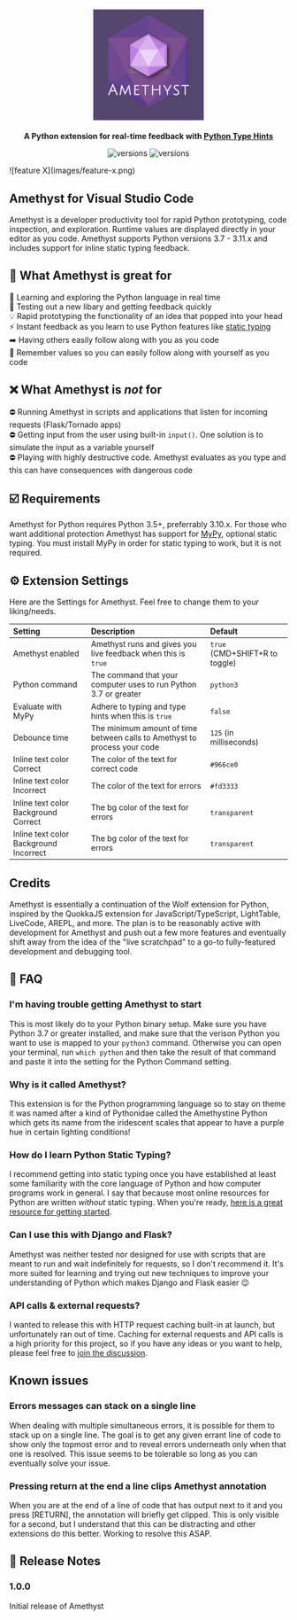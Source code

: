 
<h1 align="center">
  <img align="center" src="https://raw.githubusercontent.com/rmdashrfv/amethyst-python/main/assets/amethyst2.png" width="200px" style="margin: 20px auto; display: block;" />
</h1>

<p align="center"><b>A Python extension for real-time feedback with <a href="https://docs.python.org/3.9/library/typing.html#module-typing" target="_blank">Python Type Hints</a></b>
</p>

<div align="center">

![versions](https://img.shields.io/badge/Amethyst-1.0.0-946adf?style=for-the-badge)
![versions](https://img.shields.io/badge/Python-3.7%20%7C%203.8.%20%7C%203.9%20%7C%203.10%20%7C%203.11-blue?style=for-the-badge)

</div>

\!\[feature X\]\(images/feature-x.png\)

## Amethyst for Visual Studio Code

Amethyst is a developer productivity tool for rapid Python prototyping, code inspection, and exploration. Runtime values are displayed directly in your editor as you code. Amethyst supports Python versions 3.7 - 3.11.x and includes support for inline static typing feedback.


## 💎 What Amethyst is great for
📖 Learning and exploring the Python language in real time<br/>
🧪 Testing out a new libary and getting feedback quickly<br/>
💡 Rapid prototyping the functionality of an idea that popped into your head<br/>
⚡️ Instant feedback as you learn to use Python features like <a href="https://mypy.readthedocs.io/en/stable/cheat_sheet_py3.html">static typing</a><br/>
➡️ Having others easily follow along with you as you code<br/>
🧠 Remember values so you can easily follow along with yourself as you code

## ❌ What Amethyst is *not* for
⛔ Running Amethyst in scripts and applications that listen for incoming requests (Flask/Tornado apps)<br/>
⛔ Getting input from the user using built-in `input()`. One solution is to simulate the input as a variable yourself<br/>
⛔ Playing with highly destructive code. Amethyst evaluates as you type and this can have consequences with dangerous code

## ☑️ Requirements

Amethyst for Python requires Python 3.5+, preferrably 3.10.x. For those who want additional protection Amethyst has support for [MyPy](https://github.com/python/mypy#mypy-static-typing-for-python), optional static typing. You must install MyPy in order for static typing to work, but it is not required.

## ⚙️ Extension Settings

Here are the Settings for Amethyst. Feel free to change them to your liking/needs.


| Setting        | Description   | Default  |
|:------------- |:-------------|:-----|
| Amethyst enabled | Amethyst runs and gives you live feedback when this is `true` | `true` (CMD+SHIFT+R to toggle) |
| Python command| The command that your computer uses to run Python 3.7 or greater |   `python3` |
| Evaluate with MyPy | Adhere to typing and type hints when this is `true` | `false` |
| Debounce time | The minimum amount of time between calls to Amethyst to process your code | `125` (in milliseconds) |
| Inline text color Correct | The color of the text for correct code | `#966ce0` |
| Inline text color Incorrect | The color of the text for errors | `#fd3333` |
| Inline text color Background Correct | The bg color of the text for errors | `transparent` |
| Inline text color Background Incorrect | The bg color of the text for errors | `transparent` |

## Credits
Amethyst is essentially a continuation of the Wolf extension for Python, inspired by the QuokkaJS extension for JavaScript/TypeScript, LightTable, LiveCode, AREPL, and more. The plan is to be reasonably active with development for Amethyst and push out a few more features and eventually shift away from the idea of the "live scratchpad" to a go-to fully-featured development and debugging tool.


## 💭 FAQ

### I'm having trouble getting Amethyst to start
This is most likely do to your Python binary setup. Make sure you have Python 3.7 or greater installed, and make sure that the verison Python you want to use is mapped to your `python3` command. Otherwise you can open your terminal, run `which python` and then take the result of that command and paste it into the setting for the Python Command setting.

### Why is it called Amethyst?
This extension is for the Python programming language so to stay on theme it was named after a kind of Pythonidae called the Amethystine Python which gets its name from the iridescent scales that appear to have a purple hue in certain lighting conditions!

### How do I learn Python Static Typing?
I recommend getting into static typing once you have established at least some familiarity with the core language of Python and how computer programs work in general. I say that because most online resources for Python are written *without* static typing. When you're ready, [here is a great resource for getting started](https://mypy.readthedocs.io/en/stable/cheat_sheet_py3.html).

### Can I use this with Django and Flask?
Amethyst was neither tested nor designed for use with scripts that are meant to run and wait indefinitely for requests, so I don't recommend it. It's more suited for learning and trying out new techniques to improve your understanding of Python which makes Django and Flask easier 😉

### API calls & external requests?
I wanted to release this with HTTP request caching built-in at launch, but unfortunately ran out of time. Caching for external requests and API calls is a high priority for this project, so if you have any ideas or you want to help, please feel free to [join the discussion](https://github.com/rmdashrfv/amethyst-python/issues/1).

## Known issues

### Errors messages can stack on a single line
When dealing with multiple simultaneous errors, it is possible for them to stack up on a single line. The goal is to get any given errant line of code to show only the topmost error and to reveal errors underneath only when that one is resolved. This issue seems to be tolerable so long as you can eventually solve your issue.

### Pressing return at the end a line clips Amethyst annotation
When you are at the end of a line of code that has output next to it and you press [RETURN], the annotation will briefly get clipped. This is only visible for a second, but I understand that this can be distracting and other extensions do this better. Working to resolve this ASAP.

## 📄 Release Notes

### 1.0.0

Initial release of Amethyst
